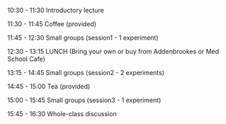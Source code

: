 

10:30 - 11:30 Introductory lecture

11:30 - 11:45 Coffee (provided)

11:45 - 12:30 Small groups (session1 - 1 experiment)

12:30 - 13:15 LUNCH (Bring your own or buy from Addenbrookes or Med School Cafe)

13:15 - 14:45 Small groups (session2 - 2 experiments)

14:45 - 15:00 Tea (provided)

15:00 - 15:45 Small groups (session3 - 1 experiment)

15:45 - 16:30 Whole-class discussion
